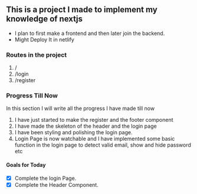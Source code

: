 ## This is a project I made to implement my knowledge of nextjs

- I plan to first make a frontend and then later join the backend.
- Might Deploy It in netlify

### Routes in the project

1. /
2. /login
3. /register

### Progress Till Now

In this section I will write all the progress I have made till now

1. I have just started to make the register and the footer component
2. I have made the skeleton of the header and the login page
3. I have been styling and polishing the login page.
4. Login Page is now watchable and I have implemented some basic function in the login page to detect valid email, show and hide password etc

#### Goals for Today

- [x] Complete the login Page.
- [x] Complete the Header Component.
